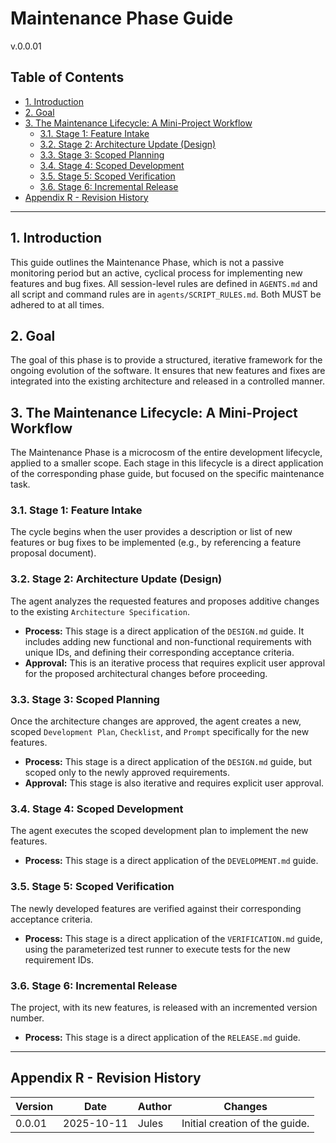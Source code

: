 # Maintenance Phase Guide
v.0.0.01

## Table of Contents
- [1. Introduction](#1-introduction)
- [2. Goal](#2-goal)
- [3. The Maintenance Lifecycle: A Mini-Project Workflow](#3-the-maintenance-lifecycle-a-mini-project-workflow)
  - [3.1. Stage 1: Feature Intake](#31-stage-1-feature-intake)
  - [3.2. Stage 2: Architecture Update (Design)](#32-stage-2-architecture-update-design)
  - [3.3. Stage 3: Scoped Planning](#33-stage-3-scoped-planning)
  - [3.4. Stage 4: Scoped Development](#34-stage-4-scoped-development)
  - [3.5. Stage 5: Scoped Verification](#35-stage-5-scoped-verification)
  - [3.6. Stage 6: Incremental Release](#36-stage-6-incremental-release)
- [Appendix R - Revision History](#appendix-r---revision-history)

---

## 1. Introduction
This guide outlines the Maintenance Phase, which is not a passive monitoring period but an active, cyclical process for implementing new features and bug fixes. All session-level rules are defined in `AGENTS.md` and all script and command rules are in `agents/SCRIPT_RULES.md`. Both MUST be adhered to at all times.

## 2. Goal
The goal of this phase is to provide a structured, iterative framework for the ongoing evolution of the software. It ensures that new features and fixes are integrated into the existing architecture and released in a controlled manner.

## 3. The Maintenance Lifecycle: A Mini-Project Workflow
The Maintenance Phase is a microcosm of the entire development lifecycle, applied to a smaller scope. Each stage in this lifecycle is a direct application of the corresponding phase guide, but focused on the specific maintenance task.

### 3.1. Stage 1: Feature Intake
The cycle begins when the user provides a description or list of new features or bug fixes to be implemented (e.g., by referencing a feature proposal document).

### 3.2. Stage 2: Architecture Update (Design)
The agent analyzes the requested features and proposes additive changes to the existing `Architecture Specification`.
-   **Process:** This stage is a direct application of the `DESIGN.md` guide. It includes adding new functional and non-functional requirements with unique IDs, and defining their corresponding acceptance criteria.
-   **Approval:** This is an iterative process that requires explicit user approval for the proposed architectural changes before proceeding.

### 3.3. Stage 3: Scoped Planning
Once the architecture changes are approved, the agent creates a new, scoped `Development Plan`, `Checklist`, and `Prompt` specifically for the new features.
-   **Process:** This stage is a direct application of the `DESIGN.md` guide, but scoped only to the newly approved requirements.
-   **Approval:** This stage is also iterative and requires explicit user approval.

### 3.4. Stage 4: Scoped Development
The agent executes the scoped development plan to implement the new features.
-   **Process:** This stage is a direct application of the `DEVELOPMENT.md` guide.

### 3.5. Stage 5: Scoped Verification
The newly developed features are verified against their corresponding acceptance criteria.
-   **Process:** This stage is a direct application of the `VERIFICATION.md` guide, using the parameterized test runner to execute tests for the new requirement IDs.

### 3.6. Stage 6: Incremental Release
The project, with its new features, is released with an incremented version number.
-   **Process:** This stage is a direct application of the `RELEASE.md` guide.

---

## Appendix R - Revision History
| Version | Date       | Author      | Changes                               |
|---------|------------|-------------|---------------------------------------|
| 0.0.01  | 2025-10-11 | Jules       | Initial creation of the guide.        |